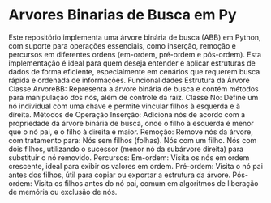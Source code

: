 # Arvores Binarias de Busca em Py
 Este repositório implementa uma árvore binária de busca (ABB) em Python, com suporte para operações essenciais, como inserção, remoção e percursos em diferentes ordens (em-ordem, pré-ordem e pós-ordem). Esta implementação é ideal para quem deseja entender e aplicar estruturas de dados de forma eficiente, especialmente em cenários que requerem busca rápida e ordenada de informações.  Funcionalidades Estrutura da Árvore Classe ArvoreBB: Representa a árvore binária de busca e contém métodos para manipulação dos nós, além de controle da raiz. Classe No: Define um nó individual com uma chave e permite vincular filhos à esquerda e à direita. Métodos de Operação Inserção: Adiciona nós de acordo com a propriedade da árvore binária de busca, onde o filho à esquerda é menor que o nó pai, e o filho à direita é maior. Remoção: Remove nós da árvore, com tratamento para: Nós sem filhos (folhas). Nós com um filho. Nós com dois filhos, utilizando o sucessor (menor nó da subárvore direita) para substituir o nó removido. Percursos: Em-ordem: Visita os nós em ordem crescente, ideal para exibir os valores em ordem. Pré-ordem: Visita o nó pai antes dos filhos, útil para copiar ou exportar a estrutura da árvore. Pós-ordem: Visita os filhos antes do nó pai, comum em algoritmos de liberação de memória ou exclusão de nós.
